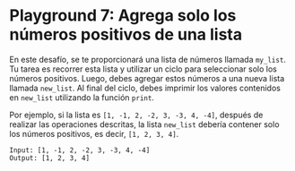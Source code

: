 # Playground 7: Agrega solo los números positivos de una lista

En este desafío, se te proporcionará una lista de números llamada `my_list`. Tu tarea es recorrer esta lista y utilizar un ciclo para seleccionar solo los números positivos. Luego, debes agregar estos números a una nueva lista llamada `new_list`. Al final del ciclo, debes imprimir los valores contenidos en `new_list` utilizando la función `print`.

Por ejemplo, si la lista es `[1, -1, 2, -2, 3, -3, 4, -4]`, después de realizar las operaciones descritas, la lista `new_list` debería contener solo los números positivos, es decir, `[1, 2, 3, 4]`.

```text
Input: [1, -1, 2, -2, 3, -3, 4, -4]
Output: [1, 2, 3, 4]
```
